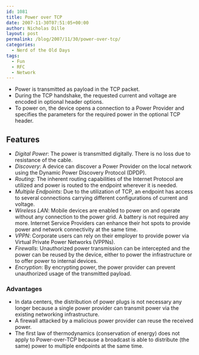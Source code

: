 ```yaml
---
id: 1081
title: Power over TCP
date: 2007-11-30T07:51:05+00:00
author: Nicholas Dille
layout: post
permalink: /blog/2007/11/30/power-over-tcp/
categories:
  - Nerd of the Old Days
tags:
  - Fun
  - RFC
  - Network
---
```

* Power is transmitted as payload in the TCP packet.
* During the TCP handshake, the requested current and voltage are encoded in optional header options.
* To power on, the device opens a connection to a Power Provider and specifies the parameters for the required power in the optional TCP header.

## Features

* _Digital Power_: The power is transmitted digitally. There is no loss due to resistance of the cable.
* _Discovery_: A device can discover a Power Provider on the local network using the Dynamic Power Discovery Protocol (DPDP).
* _Routing_: The inherent routing capabilities of the Internet Protocol are utilized and power is routed to the endpoint wherever it is needed.
* _Multiple Endpoints_: Due to the utilization of TCP, an endpoint has access to several connections carrying different configurations of current and voltage.
* _Wireless LAN_: Mobile devices are enabled to power on and operate without any connection to the power grid. A battery is not required any more. Internet Service Providers can enhance their hot spots to provide power and network connectivity at the same time.
* _VPPN_: Corporate users can rely on their employer to provide power via Virtual Private Power Networks (VPPNs).
* _Firewalls_: Unauthorized power transmission can be intercepted and the power can be reused by the device, either to power the infrastructure or to offer power to internal devices.
* _Encryption_: By encrypting power, the power provider can prevent unauthorized usage of the transmitted payload.

### Advantages

* In data centers, the distribution of power plugs is not necessary any longer because a single power provider can transmit power via the existing networking infrastructure.
* A firewall attacked by a malicious power provider can reuse the received power.
* The first law of thermodynamics (conservation of energy) does not apply to Power-over-TCP because a broadcast is able to distribute (the same) power to multiple endpoints at the same time.